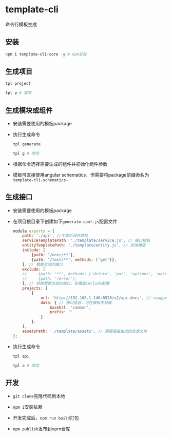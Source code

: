 # template-cli
命令行模板生成

## 安装
```bash
npm i template-cli-core -g # npm安装

```

## 生成项目

```bash
tpl project

tpl p # 简写
```

## 生成模块或组件

- 安装需要使用的模板package

- 执行生成命令

  ```bash
  tpl generate

  tpl g # 简写
  ```
- 根据命令选择需要生成的组件并初始化组件参数

- 模板可直接使用angular schematics，但需要将package前缀命名为`template-cli-schematics-`

## 生成接口

- 安装需要使用的模板package

- 在项目根目录下创建如下`generate.conf.js`配置文件

    ```javascript
    module.exports = {
        path: './api', //生成后保存路径
        serviceTemplatePath: './template/service.js', // 接口模板
        entityTemplatePath: './template/entity.js', // 实体模板
        include: [
            {path: '/user/**'},
            {path: '/test/**', methods: ['get']},
        ], // 需要生成的接口
        exclude: [
        //     {path: '**', methods: ['delete', 'put', 'options', 'patch', 'head']},
        //     {path: '/error'},
        ], // 排除需要生成的接口，会覆盖include配置
        projects: [
            {
                url: 'http://192.168.1.146:8520/v2/api-docs', // swagger地址
                data: { // 接口信息，可在模板中获取
                    baseUrl: 'common',
                    prefix: ''
                }
            },
        ],
        assetsPath: './template/assets', // 需要直接生成的资源文件
    };
    ```

- 执行生成命令

  ```bash
  tpl api

  tpl a # 简写
  ```


## 开发

- `git clone`克隆代码到本地

- `npm i`安装依赖

- 开发完成后，`npm run build`打包

- `npm publish`发布到npm仓库
